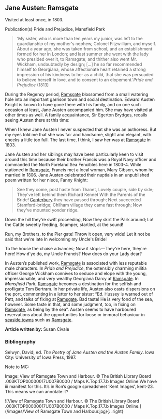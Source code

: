 ## Jane Austen: Ramsgate

Visited at least once, in 1803.

Publication(s) Pride and Prejudice, Mansfield Park

>‘My sister, who is more than ten years my junior, was left to the guardianship of my mother's nephew, Colonel Fitzwilliam, and myself. About a year ago, she was taken from school, and an establishment formed for her in London; and last summer she went with the lady who presided over it, to Ramsgate; and thither also went Mr. Wickham, undoubtedly by design; […] he so far recommended himself to Georgiana, whose affectionate heart retained a strong impression of his kindness to her as a child, that she was persuaded to believe herself in love, and to consent to an elopement.’_Pride and Prejudice_ (1813)

During the Regency period, [Ramsgate](/dickens/19c-ramsgate) blossomed from a small watering hole into an important garrison town and social destination.  Edward Austen Knight is known to have gone there with his family, and on one such occasion at least, Jane Austen accompanied him.  She may have visited at other times as well.  A family acquaintance, Sir Egerton Brydges, recalls seeing Austen there at this time:  

When I knew Jane Austen I never suspected that she was an authoress.  But my eyes told me that she was fair and handsome, slight and elegant, with cheeks a little too full.  The last time, I think, I saw her was at [Ramsgate](/dickens/19c-ramsgate) in 1803.    

Jane Austen and her siblings may have been particularly keen to visit around this time because their brother Francis was a Royal Navy officer and commanded the North Foreland Sea Fencibles here in 1803-4.  While stationed in [Ramsgate](/dickens/19c-ramsgate), Francis met a local woman, Mary Gibson, whom he married in 1806.   Jane Austen celebrated their nuptials in an unpublished poem written for her niece, Fanny Knight:

>See they come, post haste from Thanet,
   Lovely couple, side by side;
They've left behind them Richard Kennet
   With the Parents of the Bride! 
[Canterbury](/19c/19c-canterbury) they have passed through;
   Next succeeded Stamford-bridge;
Chilham village they came fast through;
   Now they've mounted yonder ridge.

Down the hill they're swift proceeding,
   Now they skirt the Park around;
Lo! the Cattle sweetly feeding,
   Scamper, startled, at the sound! 

Run, my Brothers, to the Pier gate!
   Throw it open, very wide!
Let it not be said that we're late
   In welcoming my Uncle's Bride! 

To the house the chaise advances;
   Now it stops—They're here, they're here!
How d'ye do, my Uncle Francis?
   How does do your Lady dear? 
   
In Austen’s published work, [Ramsgate](/dickens/19c-ramsgate)  is associated with less reputable male characters.  In _Pride and Prejudice_, the ostensibly charming militia officer George Wickham connives to seduce and elope with the young, impressionable, and very wealthy Georgiana Darcy at [Ramsgate](/dickens/19c-ramsgate).  In _Mansfield Park_, [Ramsgate](/dickens/19c-ramsgate)  becomes a destination for the selfish and profligate Tom Bertram.  In her private life, Austen also casts dispersions on the port, commenting in a letter to her sister: “Ed. Hussey is warned out of Pett, and talks of fixing at [Ramsgate](/dickens/19c-ramsgate).  Bad taste!  He is very fond of the sea, however. Some taste in that, and some judgment, too, in fixing on [Ramsgate](/dickens/19c-ramsgate), as being by the sea”.   Austen seems to have harboured reservations about the opportunities for loose or immoral behaviour in [seaside towns]( /19c/19c-seaside) such as [Ramsgate](/dickens/19c-ramsgate). 

**Article written by:** Susan Civale

### Bibliography 

Selwyn, David, ed. _The Poetry of Jane Austen and the Austen Family_. Iowa City: University of Iowa Press, 1997.


Note to MC:

Image: View of Ramsgate Town and Harbour. © The British Library Board .003KTOP00000017U007B0000 / Maps K.Top.17.7.b Images Online
We have iii manifest for this. It’s in Ron’s google spreadsheet ‘Kent Images’, kent-23.    This means we can annotate it? 


![View of Ramsgate Town and Harbour. © The British Library Board .003KTOP00000017U007B0000 / Maps K.Top.17.7.b Images Online.](/images/View of Ramsgate Town and Harbour.jpg){: .right}

